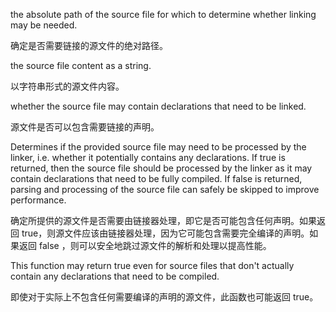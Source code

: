 the absolute path of the source file for which to determine whether linking may be
needed.

确定是否需要链接的源文件的绝对路径。

the source file content as a string.

以字符串形式的源文件内容。

whether the source file may contain declarations that need to be linked.

源文件是否可以包含需要链接的声明。

Determines if the provided source file may need to be processed by the linker, i.e. whether it
potentially contains any declarations. If true is returned, then the source file should be
processed by the linker as it may contain declarations that need to be fully compiled. If false
is returned, parsing and processing of the source file can safely be skipped to improve
performance.

确定所提供的源文件是否需要由链接器处理，即它是否可能包含任何声明。如果返回
true，则源文件应该由链接器处理，因为它可能包含需要完全编译的声明。如果返回 false
，则可以安全地跳过源文件的解析和处理以提高性能。

This function may return true even for source files that don't actually contain any declarations
that need to be compiled.

即使对于实际上不包含任何需要编译的声明的源文件，此函数也可能返回 true。